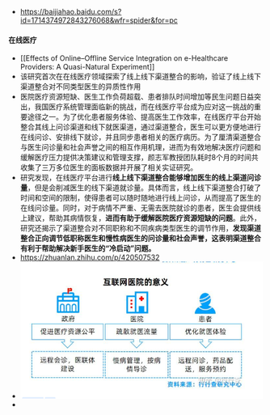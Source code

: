 - https://baijiahao.baidu.com/s?id=1714374972843276068&wfr=spider&for=pc
#### 在线医疗
- [[Effects of Online–Offline Service Integration on e-Healthcare Providers: A Quasi-Natural Experiment]]
- 该研究首次在在线医疗领域探索了线上线下渠道整合的影响，验证了线上线下渠道整合对不同类型医生的异质性作用
- 医院医疗资源短缺、医生工作负荷超载、患者排队时间增加等民生问题日益突出，我国医疗系统管理面临新的挑战，而在线医疗平台成为应对这一挑战的重要途径之一。为了优化患者服务体验、提高医生工作效率，在线医疗平台开始整合其线上问诊渠道和线下就医渠道，通过渠道整合，医生可以更方便地进行在线问诊、安排线下就诊，并且同步患者相关的医疗病历。为了厘清渠道整合与医生问诊量和社会声誉之间的相互作用机理，进而为有效地解决医疗问题和缓解医疗压力提供决策建议和管理支撑，颜志军教授团队耗时8个月的时间共收集了三万多位医生的面板数据并开展了相关实证研究。
- 研究发现，在线医疗平台进行**线上线下渠道整合能够增加医生的线上渠道问诊量**，但是会削减医生的线下渠道就诊量。具体而言，线上线下渠道整合打破了时间和空间的限制，使得患者可以随时随地进行线上问诊，从而提高了医生的在线问诊量。同时，对于病情不严重、无需去医院就诊的患者，医生会提供线上建议，帮助其病情恢复，**进而有助于缓解医院医疗资源短缺的问题**。此外，研究还揭示了渠道整合对不同职称和不同疾病类型医生的调节作用，**发现渠道整合正向调节低职称医生和慢性病医生的问诊量和社会声誉，这表明渠道整合有利于帮助解决新手医生的“冷启动”问题。**
- https://zhuanlan.zhihu.com/p/420507532
- ![image.png](../assets/image_1636016869705_0.png)
-